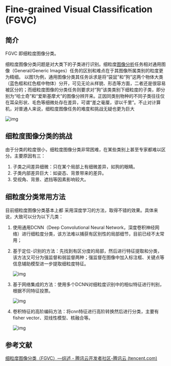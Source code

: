 # Fine-grained Visual Classification (FGVC)

## 简介

FGVC 即细粒度图像分类。

细粒度图像分类问题是对大类下的子类进行识别。细粒度[图像分析](https://cloud.tencent.com/product/tiia?from=10680)任务相对通用图像（General/Generic Images）任务的区别和难点在于其图像所属类别的粒度更为精细。 以图1为例，通用图像分类其任务诉求是将“袋鼠”和“狗”这两个物体大类（蓝色框和红色框中物体）分开，可见无论从样貌、形态等方面，二者还是很容易被区分的；而细粒度图像的分类任务则要求对“狗”该类类别下细粒度的子类，即分别为“哈士奇”和“爱斯基摩犬”的图像分辨开来。正因同类别物种的不同子类往往仅在耳朵形状、毛色等细微处存在差异，可谓“差之毫厘，谬以千里”。不止对计算机，对普通人来说，细粒度图像任务的难度和挑战无疑也更为巨大

![img](https://ask.qcloudimg.com/http-save/yehe-8223537/71f58393ac985d60a621a40b6840fd73.png?)

## 细粒度图像分类的挑战

由于分类的粒度很小，细粒度图像分类非常困难，在某些类别上甚至专家都难以区分。主要原因有三： 

1. 子类之间差异细微：只在某个局部上有细微差异，如狗的眼睛。
2. 子类内部差异巨大：如姿态、背景带来的差异。
3. 受视角、背景、遮挡等因素影响较大。

## 细粒度分类常用方法

目前细粒度图像分类基本上都 采用深度学习的方法，取得不错的效果。具体来说，大致可以分为以下几类：

1. 使用通用DCNN（Deep Convolutional Neural Network，深度卷积神经网络）进行细粒度分类，该方法难以捕获有区别性的局部细节，目前已经不太常用；

2. 基于定位-识别的方法：先找到有区分度的局部，然后进行特征提取和分类，该方法又可分为强监督和弱监督两种；强监督在图像中加入标注框、关键点等信息辅助模型进一步提取细粒度特征。

   ![img](https://ask.qcloudimg.com/http-save/yehe-8223537/86591433c2b42bed98335efeeaf092a8.png)

3. 基于网络集成的方法：使用多个DCNN对细粒度识别中的相似特征进行判别，根据不同特征投票。

   ![img](https://ask.qcloudimg.com/http-save/yehe-8223537/d011065969e5f70512e0b1c7af04225b.png)

4. 卷积特征的高阶编码方法：将cnn特征进行高阶转换然后进行分类，主要有fisher vector、双线性模型、核融合等。

   ![img](https://ask.qcloudimg.com/http-save/yehe-8223537/2feecf112e01ec63b576038c0b1ae9e2.png)

## 参考文献

[细粒度图像分类（FGVC）—综述 - 腾讯云开发者社区-腾讯云 (tencent.com)](https://cloud.tencent.com/developer/article/2163556)

